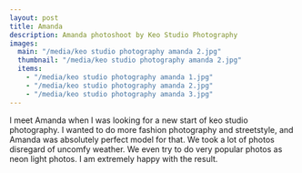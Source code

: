 ```yaml
---
layout: post
title: Amanda
description: Amanda photoshoot by Keo Studio Photography
images: 
  main: "/media/keo studio photography amanda 2.jpg"
  thumbnail: "/media/keo studio photography amanda 2.jpg"
  items: 
    - "/media/keo studio photography amanda 1.jpg"
    - "/media/keo studio photography amanda 2.jpg"
    - "/media/keo studio photography amanda 3.jpg"
---
```


I meet Amanda when I was looking for a new start of keo studio photography.
I wanted to do more fashion photography and streetstyle, and Amanda was absolutely perfect model for that.
We took a lot of photos disregard of uncomfy weather. We even try to do very popular photos as neon light photos.
I am extremely happy with the result.